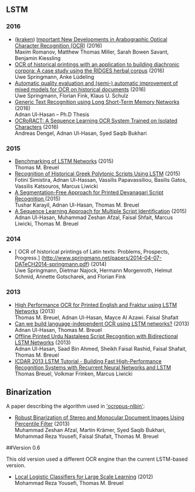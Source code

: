 ## LSTM

### 2016

* ([kraken](https://github.com/mittagessen/kraken)) [Important New Developments in Arabographic Optical Character Recognition (OCR)](http://www.academia.edu/28923960/Important_New_Developments_in_Arabographic_Optical_Character_Recognition_OCR_) (2016)  
Maxim Romanov, Matthew Thomas Miller, Sarah Bowen Savant, Benjamin Kiessling
* [OCR of historical printings with an application to building diachronic corpora: A case study using the RIDGES herbal corpus](https://arxiv.org/abs/1608.02153) (2016)  
Uwe Springmann, Anke Lüdeling
* [Automatic quality evaluation and (semi-) automatic improvement of mixed models for OCR on historical documents](http://arxiv.org/abs/1606.05157) (2016)  
Uwe Springmann, Florian Fink, Klaus U. Schulz
* [Generic Text Recognition using Long Short-Term Memory Networks](https://kluedo.ub.uni-kl.de/frontdoor/index/index/docId/4353) (2016)  
Adnan Ul-Hasan – Ph.D Thesis
* [OCRoRACT: A Sequence Learning OCR System Trained on Isolated Characters](https://www.researchgate.net/publication/294575734_OCRoRACT_A_Sequence_Learning_OCR_System_Trained_on_Isolated_Characters) (2016)  
Andreas Dengel, Adnan Ul-Hasan, Syed Saqib Bukhari

### 2015

* [Benchmarking of LSTM Networks](http://arxiv.org/abs/1508.02774) (2015)  
Thomas M. Breuel
* [Recognition of Historical Greek Polytonic Scripts Using LSTM](http://users.iit.demokritos.gr/~bgat/OldDocPro/05_paper_305.pdf) (2015)  
Fotini Simistira, Adnan Ul-Hassan, Vassilis Papavassiliou, Basilis Gatos, Vassilis Katsouros, Marcus Liwicki
* [A Segmentation-Free Approach for Printed Devanagari Script Recognition
](https://www.researchgate.net/publication/280777081_A_Segmentation-Free_Approach_for_Printed_Devanagari_Script_Recognition) (2015)  
Tushar Karayil, Adnan Ul-Hasan, Thomas M. Breuel
* [A Sequence Learning Approach for Multiple Script Identification](https://www.researchgate.net/publication/280777013_A_Sequence_Learning_Approach_for_Multiple_Script_Identification) (2015)  
Adnan Ul-Hasan, Muhammad Zeshan Afzal, Faisal Shfait,  Marcus Liwicki, Thomas M. Breuel

### 2014

* [ OCR of historical printings of Latin texts: Problems, Prospects, Progress.] (http://www.springmann.net/papers/2014-04-07-DATeCH2014-springmann.pdf) (2014)  
Uwe Springmann, Dietmar Najock, Hermann Morgenroth, Helmut Schmid, Annette Gotscharek, and Florian Fink

### 2013

* [High Performance OCR for Printed English and Fraktur using LSTM Networks](http://staffhome.ecm.uwa.edu.au/~00082689/papers/Breuel-LSTM-OCR-ICDAR13.pdf) (2013)  
Thomas M. Breuel, Adnan Ul-Hasan, Mayce Al Azawi. Faisal Shafait
* [Can we build language-independent OCR using LSTM networks?](https://www.researchgate.net/publication/260341307_Can_we_build_language-independent_OCR_using_LSTM_networks)
 (2013)  
Adnan Ul-Hasan, Thomas M. Breuel
* [Offline Printed Urdu Nastaleeq Script Recognition with Bidirectional LSTM Networks](http://staffhome.ecm.uwa.edu.au/~00082689/papers/Adnan-Urdu-OCR-ICDAR13.pdf) (2013)  
Adnan Ul-Hasan, Saad Bin Ahmed, Sheikh Faisal Rashid, Faisal Shafait, Thomas M. Breuel
* [ICDAR 2013 LSTM Tutorial - Building Fast High-Performance Recognition Systems with Recurrent Neural Networks and LSTM](http://lstm.iupr.com/)  
Thomas Breuel, Volkmar Frinken, Marcus Liwicki

## Binarization
A paper describing the algorithm used in ['ocropus-nlbin'](https://github.com/tmbdev/ocropy/blob/master/ocropus-nlbin):  
* [Robust Binarization of Stereo and Monocular Document Images Using Percentile Filter](http://citeseerx.ist.psu.edu/viewdoc/download?doi=10.1.1.588.7273&rep=rep1&type=pdf) (2013)  
Muhammad Zeshan Afzal, Martin Krämer, Syed Saqib Bukhari,
Mohammad Reza Yousefi, Faisal Shafait, Thomas M. Breuel

##Version 0.6

This old version used a different OCR engine than the current LSTM-based version.

* [Local Logistic Classifiers for Large Scale Learning](http://www.academia.edu/2959462/Local_Logistic_Classifiers_for_Large_Scale_Learning) (2012)  
Mohammad Reza Yousefi, Thomas M. Breuel
